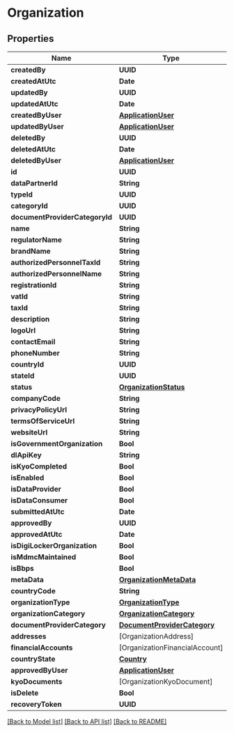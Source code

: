 # Organization

## Properties
Name | Type | Description | Notes
------------ | ------------- | ------------- | -------------
**createdBy** | **UUID** |  | [optional] 
**createdAtUtc** | **Date** |  | [optional] 
**updatedBy** | **UUID** |  | [optional] 
**updatedAtUtc** | **Date** |  | [optional] 
**createdByUser** | [**ApplicationUser**](ApplicationUser.md) |  | [optional] 
**updatedByUser** | [**ApplicationUser**](ApplicationUser.md) |  | [optional] 
**deletedBy** | **UUID** |  | [optional] 
**deletedAtUtc** | **Date** |  | [optional] 
**deletedByUser** | [**ApplicationUser**](ApplicationUser.md) |  | [optional] 
**id** | **UUID** |  | [optional] 
**dataPartnerId** | **String** |  | [optional] 
**typeId** | **UUID** |  | [optional] 
**categoryId** | **UUID** |  | [optional] 
**documentProviderCategoryId** | **UUID** |  | [optional] 
**name** | **String** |  | [optional] 
**regulatorName** | **String** |  | [optional] 
**brandName** | **String** |  | [optional] 
**authorizedPersonnelTaxId** | **String** |  | [optional] 
**authorizedPersonnelName** | **String** |  | [optional] 
**registrationId** | **String** |  | [optional] 
**vatId** | **String** |  | [optional] 
**taxId** | **String** |  | [optional] 
**description** | **String** |  | [optional] 
**logoUrl** | **String** |  | [optional] 
**contactEmail** | **String** |  | [optional] 
**phoneNumber** | **String** |  | [optional] 
**countryId** | **UUID** |  | [optional] 
**stateId** | **UUID** |  | [optional] 
**status** | [**OrganizationStatus**](OrganizationStatus.md) |  | [optional] 
**companyCode** | **String** |  | [optional] 
**privacyPolicyUrl** | **String** |  | [optional] 
**termsOfServiceUrl** | **String** |  | [optional] 
**websiteUrl** | **String** |  | [optional] 
**isGovernmentOrganization** | **Bool** |  | [optional] 
**dlApiKey** | **String** |  | [optional] 
**isKyoCompleted** | **Bool** |  | [optional] 
**isEnabled** | **Bool** |  | [optional] 
**isDataProvider** | **Bool** |  | [optional] 
**isDataConsumer** | **Bool** |  | [optional] 
**submittedAtUtc** | **Date** |  | [optional] 
**approvedBy** | **UUID** |  | [optional] 
**approvedAtUtc** | **Date** |  | [optional] 
**isDigiLockerOrganization** | **Bool** |  | [optional] 
**isMdmcMaintained** | **Bool** |  | [optional] 
**isBbps** | **Bool** |  | [optional] 
**metaData** | [**OrganizationMetaData**](OrganizationMetaData.md) |  | [optional] 
**countryCode** | **String** |  | [optional] 
**organizationType** | [**OrganizationType**](OrganizationType.md) |  | [optional] 
**organizationCategory** | [**OrganizationCategory**](OrganizationCategory.md) |  | [optional] 
**documentProviderCategory** | [**DocumentProviderCategory**](DocumentProviderCategory.md) |  | [optional] 
**addresses** | [OrganizationAddress] |  | [optional] 
**financialAccounts** | [OrganizationFinancialAccount] |  | [optional] 
**countryState** | [**Country**](Country.md) |  | [optional] 
**approvedByUser** | [**ApplicationUser**](ApplicationUser.md) |  | [optional] 
**kyoDocuments** | [OrganizationKyoDocument] |  | [optional] 
**isDelete** | **Bool** |  | [optional] 
**recoveryToken** | **UUID** |  | [optional] 

[[Back to Model list]](../README.md#documentation-for-models) [[Back to API list]](../README.md#documentation-for-api-endpoints) [[Back to README]](../README.md)


